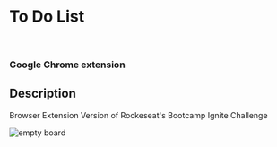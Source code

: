 <h1>To Do List</h1>
<br>
<h3>Google Chrome extension</h3>

## Description

Browser Extension Version of Rockeseat's Bootcamp Ignite Challenge

![empty board](https://user-images.githubusercontent.com/106563089/210002425-cde89515-159c-4599-b053-78548a5e637d.png)
